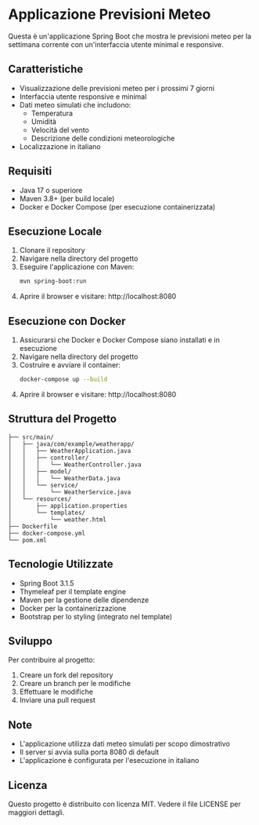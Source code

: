 # Applicazione Previsioni Meteo

Questa è un'applicazione Spring Boot che mostra le previsioni meteo per la settimana corrente con un'interfaccia utente minimal e responsive.

## Caratteristiche

- Visualizzazione delle previsioni meteo per i prossimi 7 giorni
- Interfaccia utente responsive e minimal
- Dati meteo simulati che includono:
  - Temperatura
  - Umidità
  - Velocità del vento
  - Descrizione delle condizioni meteorologiche
- Localizzazione in italiano

## Requisiti

- Java 17 o superiore
- Maven 3.8+ (per build locale)
- Docker e Docker Compose (per esecuzione containerizzata)

## Esecuzione Locale

1. Clonare il repository
2. Navigare nella directory del progetto
3. Eseguire l'applicazione con Maven:
   ```bash
   mvn spring-boot:run
   ```
4. Aprire il browser e visitare: http://localhost:8080

## Esecuzione con Docker

1. Assicurarsi che Docker e Docker Compose siano installati e in esecuzione
2. Navigare nella directory del progetto
3. Costruire e avviare il container:
   ```bash
   docker-compose up --build
   ```
4. Aprire il browser e visitare: http://localhost:8080

## Struttura del Progetto

```
├── src/main/
│   ├── java/com/example/weatherapp/
│   │   ├── WeatherApplication.java
│   │   ├── controller/
│   │   │   └── WeatherController.java
│   │   ├── model/
│   │   │   └── WeatherData.java
│   │   └── service/
│   │       └── WeatherService.java
│   └── resources/
│       ├── application.properties
│       └── templates/
│           └── weather.html
├── Dockerfile
├── docker-compose.yml
└── pom.xml
```

## Tecnologie Utilizzate

- Spring Boot 3.1.5
- Thymeleaf per il template engine
- Maven per la gestione delle dipendenze
- Docker per la containerizzazione
- Bootstrap per lo styling (integrato nel template)

## Sviluppo

Per contribuire al progetto:

1. Creare un fork del repository
2. Creare un branch per le modifiche
3. Effettuare le modifiche
4. Inviare una pull request

## Note

- L'applicazione utilizza dati meteo simulati per scopo dimostrativo
- Il server si avvia sulla porta 8080 di default
- L'applicazione è configurata per l'esecuzione in italiano

## Licenza

Questo progetto è distribuito con licenza MIT. Vedere il file LICENSE per maggiori dettagli.
